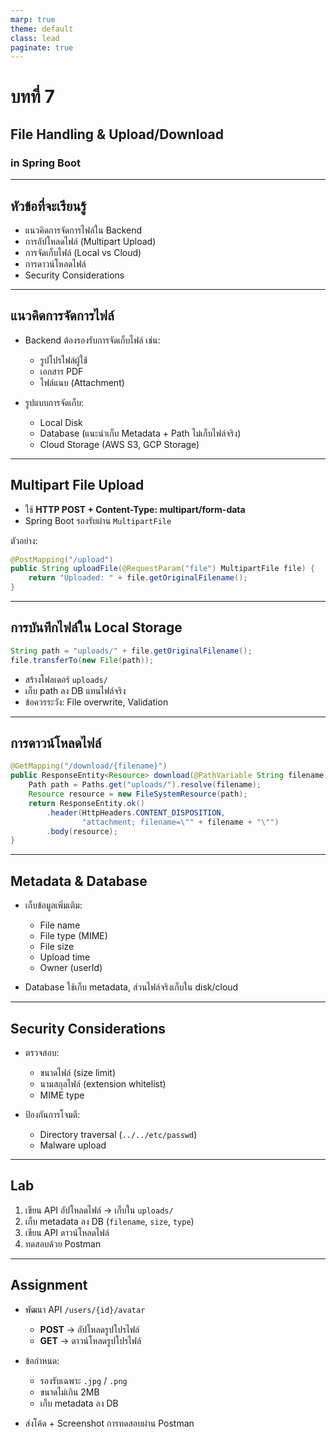 ```yaml
---
marp: true
theme: default
class: lead
paginate: true
---
```


# บทที่ 7  
## File Handling & Upload/Download  
### in Spring Boot

---

## หัวข้อที่จะเรียนรู้
- แนวคิดการจัดการไฟล์ใน Backend  
- การอัปโหลดไฟล์ (Multipart Upload)  
- การจัดเก็บไฟล์ (Local vs Cloud)  
- การดาวน์โหลดไฟล์  
- Security Considerations

---

## แนวคิดการจัดการไฟล์

- Backend ต้องรองรับการจัดเก็บไฟล์ เช่น:  
  - รูปโปรไฟล์ผู้ใช้  
  - เอกสาร PDF  
  - ไฟล์แนบ (Attachment)  

- รูปแบบการจัดเก็บ:  
  - Local Disk  
  - Database (แนะนำเก็บ Metadata + Path ไม่เก็บไฟล์จริง)  
  - Cloud Storage (AWS S3, GCP Storage)

---

## Multipart File Upload

- ใช้ **HTTP POST + Content-Type: multipart/form-data**  
- Spring Boot รองรับผ่าน `MultipartFile`  

ตัวอย่าง:  
```java
@PostMapping("/upload")
public String uploadFile(@RequestParam("file") MultipartFile file) {
    return "Uploaded: " + file.getOriginalFilename();
}
````

---

## การบันทึกไฟล์ใน Local Storage

```java
String path = "uploads/" + file.getOriginalFilename();
file.transferTo(new File(path));
```

* สร้างโฟลเดอร์ `uploads/`
* เก็บ path ลง DB แทนไฟล์จริง
* ข้อควรระวัง: File overwrite, Validation

---

## การดาวน์โหลดไฟล์

```java
@GetMapping("/download/{filename}")
public ResponseEntity<Resource> download(@PathVariable String filename) {
    Path path = Paths.get("uploads/").resolve(filename);
    Resource resource = new FileSystemResource(path);
    return ResponseEntity.ok()
        .header(HttpHeaders.CONTENT_DISPOSITION, 
                "attachment; filename=\"" + filename + "\"")
        .body(resource);
}
```

---

## Metadata & Database

* เก็บข้อมูลเพิ่มเติม:

  * File name
  * File type (MIME)
  * File size
  * Upload time
  * Owner (userId)

* Database ใช้เก็บ metadata, ส่วนไฟล์จริงเก็บใน disk/cloud

---

## Security Considerations

* ตรวจสอบ:

  * ขนาดไฟล์ (size limit)
  * นามสกุลไฟล์ (extension whitelist)
  * MIME type
* ป้องกันการโจมตี:

  * Directory traversal (`../../etc/passwd`)
  * Malware upload

---

## Lab  

1. เขียน API อัปโหลดไฟล์ → เก็บใน `uploads/`
2. เก็บ metadata ลง DB (`filename`, `size`, `type`)
3. เขียน API ดาวน์โหลดไฟล์
4. ทดสอบด้วย Postman

---

## Assignment

* พัฒนา API `/users/{id}/avatar`

  * **POST** → อัปโหลดรูปโปรไฟล์
  * **GET** → ดาวน์โหลดรูปโปรไฟล์

* ข้อกำหนด:

  * รองรับเฉพาะ `.jpg` / `.png`
  * ขนาดไม่เกิน 2MB
  * เก็บ metadata ลง DB

* ส่งโค้ด + Screenshot การทดสอบผ่าน Postman


